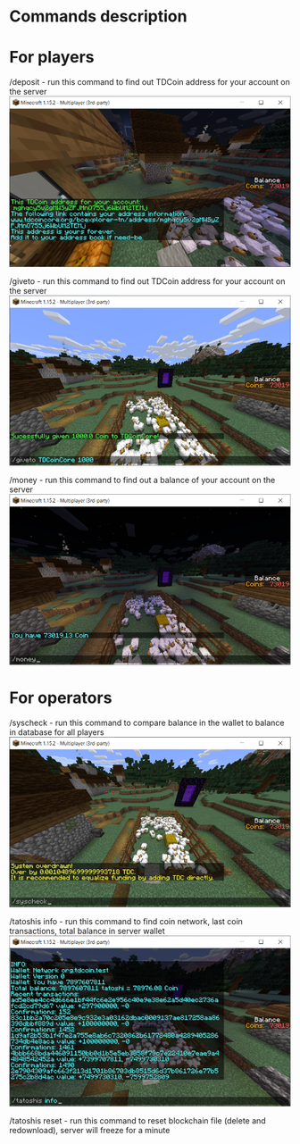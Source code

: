 Commands description
==

For players
=
/deposit - run this command to find out TDCoin address for your account on the server
![Result of running /deposit command](/images/tatoshis_deposit.png?raw=true "/deposit Example")

/giveto <PlayerNameToGiveTo> <amount> - run this command to find out TDCoin address for your account on the server
![Result of running "/giveto TDCoinCore 1000" command](/images/tatoshis_giveto.png?raw=true "/giveto Example")

/money - run this command to find out a balance of your account on the server
![Result of running "/money" command](/images/tatoshis_money.png?raw=true "/money Example")

For operators
=

/syscheck - run this command to compare balance in the wallet to balance in database for all players
![Result of running /syscheck command](/images/tatoshis_syscheck.png?raw=true "/syscheck Example")

/tatoshis info - run this command to find coin network, last coin transactions, total balance in server wallet
![Result of running /tatoshis info command](/images/tatoshis_info.png?raw=true "/tatoshis info Example")

/tatoshis reset - run this command to reset blockchain file (delete and redownload), server will freeze for a minute
